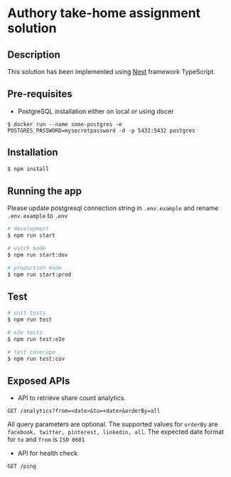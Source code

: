 # Authory take-home assignment solution

## Description

This solution has been implemented using [Nest](https://github.com/nestjs/nest) framework TypeScript.

## Pre-requisites
- PostgreSQL installation either on local or using docer

```
$ docker run --name some-postgres -e POSTGRES_PASSWORD=mysecretpassword -d -p 5432:5432 postgres
```

## Installation

```bash
$ npm install
```

## Running the app
Please update postgresql connection string in `.env.example` and rename `.env.example` to `.env`
```bash
# development
$ npm run start

# watch mode
$ npm run start:dev

# production mode
$ npm run start:prod
```

## Test

```bash
# unit tests
$ npm run test

# e2e tests
$ npm run test:e2e

# test coverage
$ npm run test:cov
```

## Exposed APIs
- API to retrieve share count analytics.
```
GET /analytics?from=<date>&to=<date>&orderBy=all
```
All query parameters are optional. The supported values for `orderBy` are `facebook, twitter, pinterest, linkedin, all`.
The expected date format for `to` and `from` is `ISO 8601`

- API for health check
```
GET /ping
```
